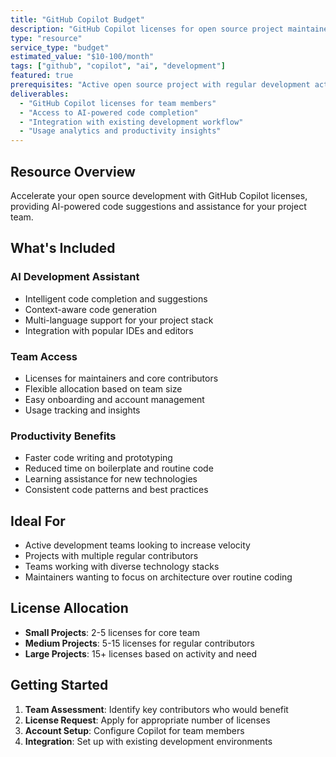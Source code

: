 ```yaml
---
title: "GitHub Copilot Budget"
description: "GitHub Copilot licenses for open source project maintainers and core contributors to enhance development productivity."
type: "resource"
service_type: "budget"
estimated_value: "$10-100/month"
tags: ["github", "copilot", "ai", "development"]
featured: true
prerequisites: "Active open source project with regular development activity"
deliverables: 
  - "GitHub Copilot licenses for team members"
  - "Access to AI-powered code completion"
  - "Integration with existing development workflow"
  - "Usage analytics and productivity insights"
---
```


## Resource Overview

Accelerate your open source development with GitHub Copilot licenses, providing AI-powered code suggestions and assistance for your project team.

## What's Included

### AI Development Assistant
- Intelligent code completion and suggestions
- Context-aware code generation
- Multi-language support for your project stack
- Integration with popular IDEs and editors

### Team Access
- Licenses for maintainers and core contributors
- Flexible allocation based on team size
- Easy onboarding and account management
- Usage tracking and insights

### Productivity Benefits
- Faster code writing and prototyping
- Reduced time on boilerplate and routine code
- Learning assistance for new technologies
- Consistent code patterns and best practices

## Ideal For

- Active development teams looking to increase velocity
- Projects with multiple regular contributors
- Teams working with diverse technology stacks
- Maintainers wanting to focus on architecture over routine coding

## License Allocation

- **Small Projects**: 2-5 licenses for core team
- **Medium Projects**: 5-15 licenses for regular contributors
- **Large Projects**: 15+ licenses based on activity and need

## Getting Started

1. **Team Assessment**: Identify key contributors who would benefit
2. **License Request**: Apply for appropriate number of licenses
3. **Account Setup**: Configure Copilot for team members
4. **Integration**: Set up with existing development environments